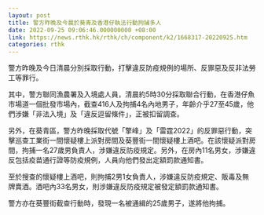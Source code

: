 ```yaml
---
layout: post
title: 警方昨晚及今晨於葵青及香港仔執法行動拘捕多人
date: 2022-09-25 09:06:46.000000000 +08:00
link: https://news.rthk.hk/rthk/ch/component/k2/1668317-20220925.htm
categories: rthk
---
```


警方昨晚及今日清晨分別採取行動，打擊違反防疫規例的場所、反罪惡及反非法勞工等罪行。

其中，警方聯同漁農署及入境處人員，清晨約5時30分採取聯合行動，在香港仔魚市場道一個批發市場內，截查416人及拘捕4名內地男子，年齡介乎27至45歲，他們涉嫌「非法入境」及「違反逗留條件」，正被扣留調查。

另外，在葵青區，警方昨晚採取代號「擎峰」及「雷霆2022」的反罪惡行動，突擊巡查工業街一間懷疑樓上派對房間及葵豐街一間懷疑樓上酒吧。在該懷疑派對房間，拘捕一名27歲男負責人，涉嫌違反防疫規定。另外，在房內11名男女，涉嫌違反包括疫苗通行證等防疫規例，人員向他們發出定額罰款通知書。

至於搜查的懷疑樓上酒吧，則拘捕2男1女負責人，涉嫌違反防疫規定、販毒及無牌賣酒。酒吧內33名男女，則涉嫌違反防疫規定被發定額罰款通知書。

警方亦在葵豐街截查行動時，發現一名被通緝的25歲男子，遂將他拘捕。
